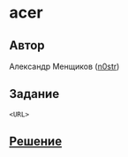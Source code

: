 ﻿# acer

## Автор
Александр Менщиков ([n0str](https://github.com/n0str))

## Задание
```
<URL>
```

## [Решение](SOLUTION.md)
